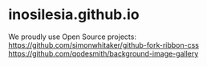 # inosilesia.github.io

We proudly use Open Source projects:
https://github.com/simonwhitaker/github-fork-ribbon-css
https://github.com/qodesmith/background-image-gallery